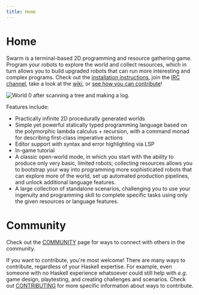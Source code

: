 ```yaml
---
title: Home
---
```


Home
====

Swarm is a terminal-based 2D programming and resource gathering
game. Program your robots to explore the world and collect resources,
which in turn allows you to build upgraded robots that can run more
interesting and complex programs.  Check out the [installation
instructions](/installing), join the [IRC
channel](https://github.com/swarm-game/swarm/blob/main/COMMUNITY.md),
take a look at the [wiki](https://github.com/swarm-game/swarm/wiki),
or [see how you can
contribute](https://github.com/swarm-game/swarm/blob/main/CONTRIBUTING.md)!

![World 0 after scanning a tree and making a
log.](/images/tutorial/log.png)

Features include:

* Practically infinite 2D procedurally generated worlds
* Simple yet powerful statically typed programming language based on
  the polymorphic lambda calculus + recursion, with a command monad
  for describing first-class imperative actions
* Editor support with syntax and error highlighting via LSP
* In-game tutorial
* A classic open-world mode, in which you start with the ability to
  produce only very basic, limited robots; collecting resources allows
  you to bootstrap your way into programming more sophisticated robots
  that can explore more of the world, set up automated production
  pipelines, and unlock additional language features.
* A large collection of standalone scenarios, challenging you to use
  your ingenuity and programming skill to complete specific tasks
  using only the given resources or language features.

Community
=========

Check out the
[COMMUNITY](https://github.com/swarm-game/swarm/blob/main/COMMUNITY.md)
page for ways to connect with others in the community.

If you want to contribute, you're most welcome!  There are many ways
to contribute, regardless of your Haskell expertise.  For example,
even someone with no Haskell experience whatsoever could still help
with *e.g.* game design, playtesting, and creating challenges and
scenarios.  Check out
[CONTRIBUTING](https://github.com/swarm-game/swarm/blob/main/CONTRIBUTING.md)
for more specific information about ways to contribute.
